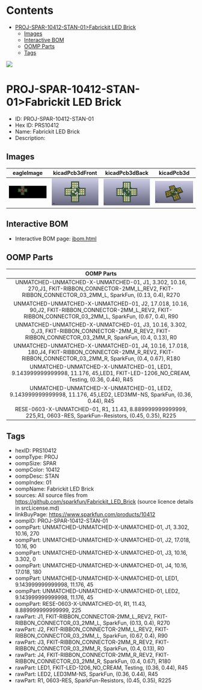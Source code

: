 



Contents
========

* [PROJ-SPAR-10412-STAN-01>Fabrickit LED Brick](#proj-spar-10412-stan-01fabrickit-led-brick)
	* [Images](#images)
	* [Interactive BOM](#interactive-bom)
	* [OOMP Parts](#oomp-parts)
	* [Tags](#tags)
  
![][im]
# PROJ-SPAR-10412-STAN-01>Fabrickit LED Brick

- ID: PROJ-SPAR-10412-STAN-01
- Hex ID: PRS10412
- Name: Fabrickit LED Brick
- Description: 

## Images
  
  

|eagleImage|kicadPcb3dFront|kicadPcb3dBack|kicadPcb3d|
| :---: | :---: | :---: | :---: |
|[![eagleImage](eagleImage_140.png)](eagleImage_600.png)|[![kicadPcb3dFront](kicadPcb3dFront_140.png)](kicadPcb3dFront_600.png)|[![kicadPcb3dBack](kicadPcb3dBack_140.png)](kicadPcb3dBack_600.png)|[![kicadPcb3d](kicadPcb3d_140.png)](kicadPcb3d_600.png)|

## Interactive BOM

- Interactive BOM page: [ibom.html](kicad/bom/ibom.html)

## OOMP Parts
  

|OOMP Parts|
| :---: |
|UNMATCHED-UNMATCHED-X-UNMATCHED-01, J1, 3.302, 10.16, 270,J1, FKIT-RIBBON_CONNECTOR-2MM_L_REV2, FKIT-RIBBON_CONNECTOR_03_2MM_L, SparkFun, (0.13, 0.4), R270|
|UNMATCHED-UNMATCHED-X-UNMATCHED-01, J2, 17.018, 10.16, 90,J2, FKIT-RIBBON_CONNECTOR-2MM_L_REV2, FKIT-RIBBON_CONNECTOR_03_2MM_L, SparkFun, (0.67, 0.4), R90|
|UNMATCHED-UNMATCHED-X-UNMATCHED-01, J3, 10.16, 3.302, 0,J3, FKIT-RIBBON_CONNECTOR-2MM_R_REV2, FKIT-RIBBON_CONNECTOR_03_2MM_R, SparkFun, (0.4, 0.13), R0|
|UNMATCHED-UNMATCHED-X-UNMATCHED-01, J4, 10.16, 17.018, 180,J4, FKIT-RIBBON_CONNECTOR-2MM_R_REV2, FKIT-RIBBON_CONNECTOR_03_2MM_R, SparkFun, (0.4, 0.67), R180|
|UNMATCHED-UNMATCHED-X-UNMATCHED-01, LED1, 9.143999999999998, 11.176, 45,LED1, FKIT-LED-1206_NO_CREAM, Testing, (0.36, 0.44), R45|
|UNMATCHED-UNMATCHED-X-UNMATCHED-01, LED2, 9.143999999999998, 11.176, 45,LED2, LED3MM-NS, SparkFun, (0.36, 0.44), R45|
|RESE-0603-X-UNMATCHED-01, R1, 11.43, 8.889999999999999, 225,R1, 0603-RES, SparkFun-Resistors, (0.45, 0.35), R225|

## Tags

- hexID: PRS10412
- oompType: PROJ
- oompSize: SPAR
- oompColor: 10412
- oompDesc: STAN
- oompIndex: 01
- oompName: Fabrickit LED Brick
- sources: All source files from https://github.com/sparkfun/Fabrickit_LED_Brick (source licence details in srcLicense.md)
- linkBuyPage: https://www.sparkfun.com/products/10412
- oompID: PROJ-SPAR-10412-STAN-01
- oompPart: UNMATCHED-UNMATCHED-X-UNMATCHED-01, J1, 3.302, 10.16, 270
- oompPart: UNMATCHED-UNMATCHED-X-UNMATCHED-01, J2, 17.018, 10.16, 90
- oompPart: UNMATCHED-UNMATCHED-X-UNMATCHED-01, J3, 10.16, 3.302, 0
- oompPart: UNMATCHED-UNMATCHED-X-UNMATCHED-01, J4, 10.16, 17.018, 180
- oompPart: UNMATCHED-UNMATCHED-X-UNMATCHED-01, LED1, 9.143999999999998, 11.176, 45
- oompPart: UNMATCHED-UNMATCHED-X-UNMATCHED-01, LED2, 9.143999999999998, 11.176, 45
- oompPart: RESE-0603-X-UNMATCHED-01, R1, 11.43, 8.889999999999999, 225
- rawPart: J1, FKIT-RIBBON_CONNECTOR-2MM_L_REV2, FKIT-RIBBON_CONNECTOR_03_2MM_L, SparkFun, (0.13, 0.4), R270
- rawPart: J2, FKIT-RIBBON_CONNECTOR-2MM_L_REV2, FKIT-RIBBON_CONNECTOR_03_2MM_L, SparkFun, (0.67, 0.4), R90
- rawPart: J3, FKIT-RIBBON_CONNECTOR-2MM_R_REV2, FKIT-RIBBON_CONNECTOR_03_2MM_R, SparkFun, (0.4, 0.13), R0
- rawPart: J4, FKIT-RIBBON_CONNECTOR-2MM_R_REV2, FKIT-RIBBON_CONNECTOR_03_2MM_R, SparkFun, (0.4, 0.67), R180
- rawPart: LED1, FKIT-LED-1206_NO_CREAM, Testing, (0.36, 0.44), R45
- rawPart: LED2, LED3MM-NS, SparkFun, (0.36, 0.44), R45
- rawPart: R1, 0603-RES, SparkFun-Resistors, (0.45, 0.35), R225



[im]: kicadPcb3d_450.png
